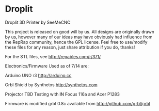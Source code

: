 Droplit
=======

Droplit 3D Printer by SeeMeCNC

This project is released on good will by us.  All designs are originally drawn by us, however many of our ideas
may have obviously had influence from the RepRap community, hence the GPL license.  Feel free to use/modify these 
files for any reason, just share attribution if you do, thanks!


For the STL files, see http://repables.com/r/371/



Electronics/Firmware Used as of 7/14 are:

Arduino UNO r3 
http://arduino.cc

Grbl Shield by Synthetos
http://synthetos.com

Projector
TBD
Testing with IN Focus 116a and Acer P1283

Firmware is modified grbl 0.8c available from
http://github.com/grbl/grbl




